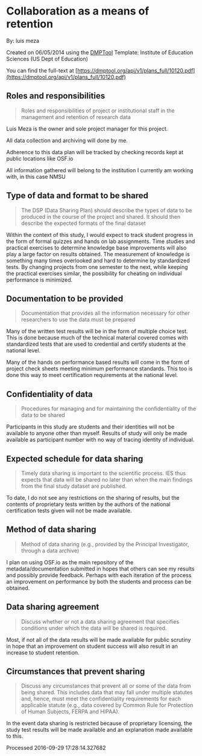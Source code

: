 # Collaboration as a means of retention

By: luis meza

Created on 06/05/2014 using the [DMPTool](https://dmp.cdlib.org/) Template: Institute of Education Sciences (US Dept of Education)

You can find the full-text at [https://dmptool.org/api/v1/plans_full/10120.pdf](https://dmptool.org/api/v1/plans_full/10120.pdf) 

## Roles and responsibilities

> Roles and responsibilities of project or institutional staff in the management and retention of research data



Luis Meza is the owner and sole project manager for this project.

All data collection and archiving will done by me.

Adherence to this data plan will be tracked by checking records kept at public locations like OSF.io

All information gathered will belong to the institution I currently am working with, in this case NMSU




## Type of data and format to be shared

> The DSP (Data Sharing Plan) should describe the types of data to be produced in the course of the project and shared. It should then describe the expected formats of the final dataset

Within the context of this study, I would expect to track student progress in the form of formal quizzes and hands on lab assignments. Time studies and practical exercises to determine knowledge base improvements will also play a large factor on results obtained. The measurement of knowledge is something many times overlooked and hard to determine by standardized tests. By changing projects from one semester to the next, while keeping the practical exercises similar, the possibility for cheating on individual performance is minimized.


## Documentation to be provided

> Documentation that provides all the information necessary for other researchers to use the data must be prepared 



Many of the written test results will be in the form of multiple choice test. This is done because much of the technical material covered comes with standardized tests that are used to credential and certify students at the national level.

Many of the hands on performance based results will come in the form of project check sheets meeting minimum performance standards. This too is done this way to meet certification requirements at the national level.


## Confidentiality of data 

> Procedures for managing and for maintaining the confidentiality of the data to be shared

Participants in this study are students and their identities will not be available to anyone other than myself. Results of study will only be made available as participant number with no way of tracing identity of individual.









## Expected schedule for data sharing 

> Timely data sharing is important to the scientific process. IES thus expects that data will be shared no later than when the main findings from the final study dataset are published.

To date, I do not see any restrictions on the sharing of results, but the contents of proprietary tests written by the authors of the national certification tests given will not be made available.


## Method of data sharing

> Method of data sharing (e.g., provided by the Principal Investigator, through a data archive)

I plan on using OSF.io as the main repository of the metadata/documentation submitted in hopes that others can see my results and possibly provide feedback. Perhaps with each iteration of the process an improvement on performance by both the students and process can be obtained.






## Data sharing agreement

> Discuss whether or not a data sharing agreement that specifies conditions under which the data will be shared is required.

Most, if not all of the data results will be made available for public scrutiny in hope that an improvement on student success will also result in an increase to student retention.


## Circumstances that prevent sharing

> Discuss any circumstances that prevent all or some of the data from being shared. This includes data that may fall under multiple statutes and, hence, must meet the confidentiality requirements for each applicable statute  (e.g., data covered by Common Rule for Protection of Human Subjects, FERPA and HIPAA).

In the event data sharing is restricted because of proprietary licensing, the study test results will be made available and an explanation made available to this.


Processed 2016-09-29 17:28:14.327682
